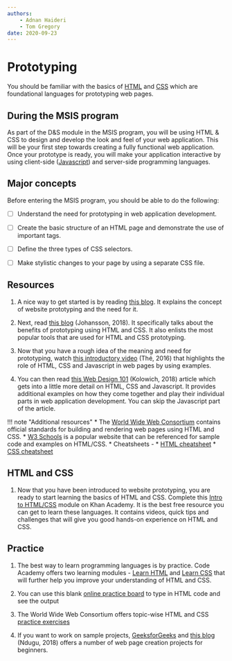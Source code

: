 ```yaml
---
authors:
    - Adnan Haideri
    - Tom Gregory
date: 2020-09-23
---
```


# Prototyping

You should be familiar with the basics of [HTML][html] and [CSS][css] which are foundational languages for prototyping web pages.

[html]:https://www.w3schools.com/html/html_intro.asp
[css]:https://www.w3schools.com/css/css_intro.asp

## During the MSIS program

As part of the D&S module in the MSIS program, you will be using HTML & CSS to design and develop the look and feel of your web application. This will be your first step towards creating a fully functional web application. Once your prototype is ready, you will make your application interactive by using client-side ([Javascript][javascript]) and server-side programming languages.

[javascript]:https://www.w3schools.com/js/DEFAULT.asp
## Major concepts

Before entering the MSIS program, you should be able to do the following:

- [ ] Understand the need for prototyping in web application development.
- [ ] Create the basic structure of an HTML page and demonstrate the use of important tags.
- [ ] Define the three types of CSS selectors.
- [ ] Make stylistic changes to your page by using a separate CSS file.



## Resources

1. A nice way to get started is by reading [this blog][experienceux]. It explains the concept of website prototyping and the need for it.

[experienceux]:https://www.experienceux.co.uk/faqs/what-is-a-website-prototype/#:~:text=A%20website%20prototype%20can%20be,like%20when%20it%20goes%20live.&text=However%2C%20typically%20when%20people%20talk,such%20as%20drop%20down%20menus.

2. Next, read [this blog][johansson] (Johansson, 2018). It specifically talks about the benefits of prototyping using HTML and CSS. It also enlists the most popular tools that are used for HTML and CSS prototyping.

[johansson]:https://medium.com/@andreas.johansson.dev/do-you-find-yourself-designing-the-same-screen-over-and-over-html-prototyping-may-help-f87d45787e11

3. Now that you have a rough idea of the meaning and need for prototyping, watch  [this introductory video](https://www.youtube.com/watch?v=gT0Lh1eYk78) (Thé, 2016) that highlights the role of HTML, CSS and Javascript in web pages by using examples.

4. You can then read [this Web Design 101](https://blog.hubspot.com/marketing/web-design-html-css-javascript) (Kolowich, 2018) article which gets into a little more detail on HTML, CSS and Javascript. It provides additional examples on how they come together and play their individual parts in web application development. You can skip the Javascript part of the article.

!!! note "Additional resources"
    * The [World Wide Web Consortium](https://www.w3.org/standards/webdesign/htmlcss) contains official standards for building and rendering web pages using HTML and CSS.
    * [W3 Schools](https://www.w3schools.com/html/default.asp) is a popular website that can be referenced for sample code and examples on HTML/CSS.
    * Cheatsheets -
        * [HTML cheatsheet](https://htmlcheatsheet.com/)
        * [CSS cheatsheet](https://www.codecademy.com/learn/learn-css/modules/learn-css-selectors-visual-rules/cheatsheet)

## HTML and CSS

1. Now that you have been introduced to website prototyping, you are ready to start learning the basics of HTML and CSS. Complete this [Intro to HTML/CSS](https://www.khanacademy.org/computing/computer-programming/html-css) module on Khan Academy. It is the best free resource you can get to learn these languages. It contains videos, quick tips and challenges that will give you good hands-on experience on HTML and CSS.

## Practice

1. The best way to learn programming languages is by practice. Code Academy offers two learning modules - [Learn HTML](https://www.codecademy.com/learn/learn-html) and [Learn CSS](https://www.codecademy.com/learn/learn-css) that will further help you improve your understanding of HTML and CSS.

2. You can use this blank [online practice board](https://www.practiceboard.com/) to type in HTML code and see the output

3. The World Wide Web Consortium offers topic-wise HTML and CSS [practice exercises](https://www.w3resource.com/html-css-exercise/index.php)

4. If you want to work on sample projects, [GeeksforGeeks](https://www.geeksforgeeks.org/top-10-projects-for-beginners-to-practice-html-and-css-skills/) and [this blog](https://medium.com/@avicndugu/projects-to-practice-html-css-skills-for-beginners-8b9ed67a7dd1) (Ndugu, 2018) offers a number of web page creation projects for beginners.
